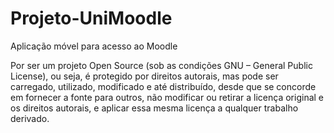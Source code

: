 Projeto-UniMoodle
=================

Aplicação móvel para acesso ao Moodle

Por ser um projeto Open Source (sob as condições GNU – General Public License), ou seja, 
é protegido por direitos autorais, mas pode ser carregado, utilizado, modificado e até distribuído, 
desde que se concorde em fornecer a fonte para outros, não modificar ou retirar a licença original e 
os direitos autorais, e aplicar essa mesma licença a qualquer trabalho derivado.
